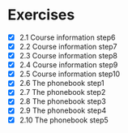 # Exercises
- [x] 2.1 Course information step6
- [x] 2.2 Course information step7
- [x] 2.3 Course information step8
- [x] 2.4 Course information step9
- [x] 2.5 Course information step10
- [x] 2.6 The phonebook step1
- [x] 2.7 The phonebook step2
- [x] 2.8 The phonebook step3
- [x] 2.9 The phonebook step4
- [x] 2.10 The phonebook step5